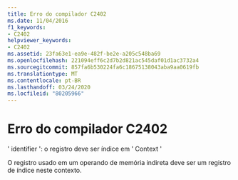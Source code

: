 ```yaml
---
title: Erro do compilador C2402
ms.date: 11/04/2016
f1_keywords:
- C2402
helpviewer_keywords:
- C2402
ms.assetid: 23fa63e1-ea9e-482f-be2e-a205c548ba69
ms.openlocfilehash: 221094eff6c2d7b2d821ac545daf01d1ac3732a4
ms.sourcegitcommit: 857fa6b530224fa6c18675138043aba9aa0619fb
ms.translationtype: MT
ms.contentlocale: pt-BR
ms.lasthandoff: 03/24/2020
ms.locfileid: "80205966"
---
```

# <a name="compiler-error-c2402"></a>Erro do compilador C2402

' identifier ': o registro deve ser índice em ' Context '

O registro usado em um operando de memória indireta deve ser um registro de índice neste contexto.
